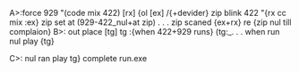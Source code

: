 A>:force 929 "(code mix 422) [rx] {ol
[ex] /{+devider}
zip blink 422 "{rx cc mix :ex}
zip set at (929-422_nul+at zip)
. . . zip scaned {ex+rx}       re {zip nul till complaion}
B>: out place [tg] 
tg :{when 422+929 runs}
(tg:_. . . 
when run nul play {tg}       

C>: nul ran play tg} complete run.exe 
